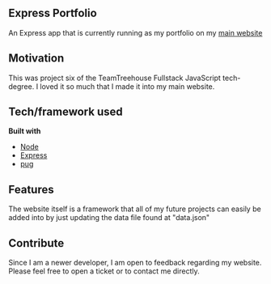 ## Express Portfolio
An Express app that is currently running as my portfolio on my [main website](www.grantwasil.com)

## Motivation
This was project six of the TeamTreehouse Fullstack JavaScript tech-degree. I loved it so much that I made it into my main website.


## Tech/framework used

<b>Built with</b>
- [Node](https://nodejs.org/en/)
- [Express](https://expressjs.com)
- [pug](https://pugjs.org/api/getting-started.html)

## Features
The website itself is a framework that all of my future projects can easily be added into by just updating the data file found at "data.json"


## Contribute
Since I am a newer developer, I am open to feedback regarding my website. Please feel free to open a ticket or to contact me directly.
